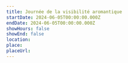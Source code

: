 ```yaml
---
title: Journée de la visibilité aromantique
startDate: 2024-06-05T00:00:00.000Z
endDate: 2024-06-05T00:00:00.000Z
showHours: false
showEnd: false
location: 
place: 
placeUrl: 
---
```














